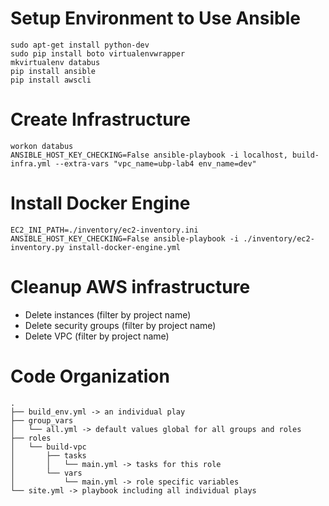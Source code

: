 # Setup Environment to Use Ansible
```
sudo apt-get install python-dev
sudo pip install boto virtualenvwrapper
mkvirtualenv databus
pip install ansible
pip install awscli
```

# Create Infrastructure
```
workon databus
ANSIBLE_HOST_KEY_CHECKING=False ansible-playbook -i localhost, build-infra.yml --extra-vars "vpc_name=ubp-lab4 env_name=dev"
```

# Install Docker Engine
```shell
EC2_INI_PATH=./inventory/ec2-inventory.ini ANSIBLE_HOST_KEY_CHECKING=False ansible-playbook -i ./inventory/ec2-inventory.py install-docker-engine.yml
```

# Cleanup AWS infrastructure

- Delete instances (filter by project name)
- Delete security groups (filter by project name)
- Delete VPC (filter by project name)

# Code Organization
```
.
├── build_env.yml -> an individual play
├── group_vars
│   └── all.yml -> default values global for all groups and roles
├── roles
│   └── build-vpc
│       ├── tasks
│       │   └── main.yml -> tasks for this role
│       └── vars
│           └── main.yml -> role specific variables
└── site.yml -> playbook including all individual plays
```
